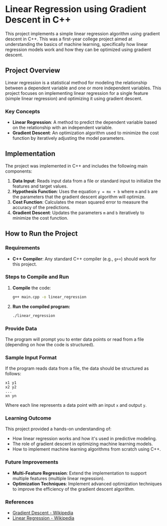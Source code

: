 # Linear Regression using Gradient Descent in C++

This project implements a simple linear regression algorithm using gradient descent in C++. This was a first-year college project aimed at understanding the basics of machine learning, specifically how linear regression models work and how they can be optimized using gradient descent.

## Project Overview

Linear regression is a statistical method for modeling the relationship between a dependent variable and one or more independent variables. This project focuses on implementing linear regression for a single feature (simple linear regression) and optimizing it using gradient descent.

### Key Concepts

- **Linear Regression**: A method to predict the dependent variable based on the relationship with an independent variable.
- **Gradient Descent**: An optimization algorithm used to minimize the cost function by iteratively adjusting the model parameters.

## Implementation

The project was implemented in C++ and includes the following main components:

1. **Data Input**: Reads input data from a file or standard input to initialize the features and target values.
2. **Hypothesis Function**: Uses the equation `y = mx + b` where `m` and `b` are the parameters that the gradient descent algorithm will optimize.
3. **Cost Function**: Calculates the mean squared error to measure the accuracy of the predictions.
4. **Gradient Descent**: Updates the parameters `m` and `b` iteratively to minimize the cost function.

## How to Run the Project

### Requirements

- **C++ Compiler**: Any standard C++ compiler (e.g., `g++`) should work for this project.

### Steps to Compile and Run

1. **Compile** the code:
   ```bash
   g++ main.cpp -o linear_regression
   ```
2. **Run the compiled program:**

   ```bash
   ./linear_regression
   ```

### Provide Data

The program will prompt you to enter data points or read from a file (depending on how the code is structured).

### Sample Input Format

If the program reads data from a file, the data should be structured as follows:

```plaintext
x1 y1
x2 y2
...
xn yn
```

Where each line represents a data point with an input `x` and output `y`.

### Learning Outcome

This project provided a hands-on understanding of:

- How linear regression works and how it's used in predictive modeling.
- The role of gradient descent in optimizing machine learning models.
- How to implement machine learning algorithms from scratch using C++.

### Future Improvements

- **Multi-Feature Regression**: Extend the implementation to support multiple features (multiple linear regression).
- **Optimization Techniques**: Implement advanced optimization techniques to improve the efficiency of the gradient descent algorithm.

### References

- [Gradient Descent - Wikipedia](https://en.wikipedia.org/wiki/Gradient_descent)
- [Linear Regression - Wikipedia](https://en.wikipedia.org/wiki/Linear_regression)
